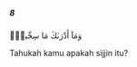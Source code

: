 ##### 8

<span class="ayah">وَمَآ أَدْرَىٰكَ مَا سِجِّينٌۭ</span>

<span class="ayah_translation">Tahukah kamu apakah sijjin itu?</span>
